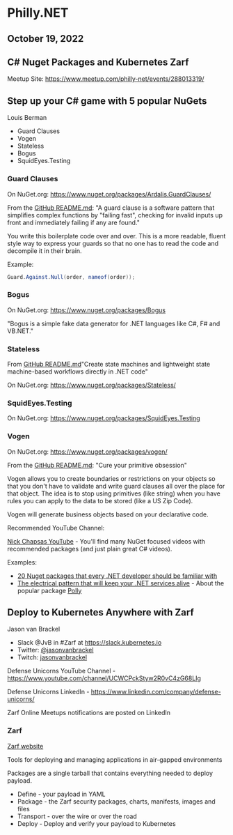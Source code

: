 # Philly.NET
## October 19, 2022
## C# Nuget Packages and Kubernetes Zarf

Meetup Site: https://www.meetup.com/philly-net/events/288013319/

## Step up your C# game with 5 popular NuGets
Louis Berman

- Guard Clauses
- Vogen
- Stateless
- Bogus
- SquidEyes.Testing

### Guard Clauses
On NuGet.org: https://www.nuget.org/packages/Ardalis.GuardClauses/

From the [GitHub README.md](https://github.com/ardalis/guardclauses): "A guard clause is a software pattern that simplifies complex functions by "failing fast", checking for invalid inputs up front and immediately failing if any are found."

You write this boilerplate code over and over.  This is a more readable, fluent style way to express your guards so that no one has to read the code and decompile it in their brain.

Example:
``` C#
Guard.Against.Null(order, nameof(order));
```
### Bogus
On NuGet.org: https://www.nuget.org/packages/Bogus

"Bogus is a simple fake data generator for .NET languages like C#, F# and VB.NET."

### Stateless
From [GitHub README.md](https://github.com/dotnet-state-machine/stateless#stateless----)"Create state machines and lightweight state machine-based workflows directly in .NET code"

On NuGet.org: https://www.nuget.org/packages/Stateless/

### SquidEyes.Testing
On NuGet.org: https://www.nuget.org/packages/SquidEyes.Testing

### Vogen
On NuGet.org: https://www.nuget.org/packages/vogen/

From the [GitHub README.md](https://github.com/SteveDunn/Vogen#vogen-cure-your-primitive-obsession): "Cure your primitive obsession"

Vogen allows you to create boundaries or restrictions on your objects so that you don't have to validate and write guard clauses all over the place for that object.  The idea is to stop using primitives (like string) when you have rules you can apply to the data to be stored (like a US Zip Code).

Vogen will generate business objects based on your declarative code.

Recommended YouTube Channel:

[Nick Chapsas YouTube](https://www.youtube.com/user/ElfocrashDev) - You'll find many NuGet focused videos with recommended packages (and just plain great C# videos).

Examples:
- [20 Nuget packages that every .NET developer should be familiar with](https://www.youtube.com/watch?v=qapJwFY9y2Y&t=28s)
- [The electrical pattern that will keep your .NET services alive](https://www.youtube.com/watch?v=3U_TJZU06Ag) - About the popular package [Polly](https://github.com/App-vNext/Polly)



## Deploy to Kubernetes Anywhere with Zarf
Jason van Brackel

- Slack @JvB in #Zarf at https://slack.kubernetes.io 
- Twitter: [@jasonvanbrackel](https://twitter.com/jasonvanbrackel)
- Twitch: [jasonvanbrackel](https://www.twitch.tv/jasonvanbrackel)

Defense Unicorns YouTube Channel - https://www.youtube.com/channel/UCWCPckStyw2R0vC4zG68LIg

Defense Unicorns LinkedIn - https://www.linkedin.com/company/defense-unicorns/

Zarf Online Meetups notifications are posted on LinkedIn

### Zarf
[Zarf website](https://zarf.dev/)

Tools for deploying and managing applications in air-gapped environments

Packages are a single tarball that contains everything needed to deploy payload.

- Define - your payload in YAML
- Package - the Zarf security packages, charts, manifests, images and files
- Transport - over the wire or over the road
- Deploy - Deploy and verify your payload to Kubernetes